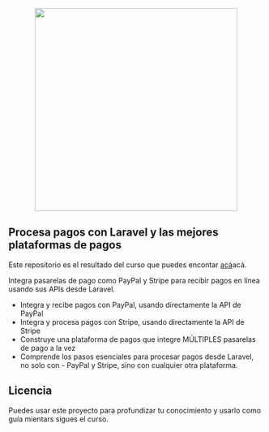 <p align="center"><img src="https://repository-images.githubusercontent.com/209256176/15efc480-dd83-11e9-9f81-f2c67ccac06a" width="400"></p>

## Procesa pagos con Laravel y las mejores plataformas de pagos
Este repositorio es el resultado del curso que puedes encontar [acá](https://www.udemy.com/course/procesa-pagos-en-linea-con-laravel-y-pasarelas-de-pagos-paypal-stripe/?couponCode=SOCIAL_LOW)acá.

Integra pasarelas de pago como PayPal y Stripe para recibir pagos en línea usando sus APIs desde Laravel.

- Integra y recibe pagos con PayPal, usando directamente la API de PayPal
- Integra y procesa pagos con Stripe, usando directamente la API de Stripe
- Construye una plataforma de pagos que integre MÚLTIPLES pasarelas de pago a la vez
- Comprende los pasos esenciales para procesar pagos desde Laravel, no solo con - PayPal y Stripe, sino con cualquier otra plataforma.

## Licencia

Puedes usar este proyecto para profundizar tu conocimiento y usarlo como guía mientars sigues el curso.
